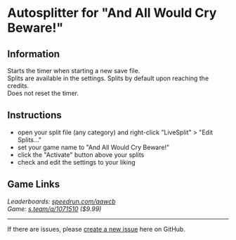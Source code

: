 # Autosplitter for "And All Would Cry Beware!"
## Information
Starts the timer when starting a new save file.  
Splits are available in the settings. Splits by default upon reaching the credits.  
Does not reset the timer.

## Instructions
* open your split file (any category) and right-click "LiveSplit" > "Edit Splits..."
* set your game name to "And All Would Cry Beware!"
* click the "Activate" button above your splits
* check and edit the settings to your liking

## Game Links
*Leaderboards: [speedrun.com/aawcb](https://speedrun.com/aawcb)*  
*Game: [s.team/a/1071510](https://s.team/a/1071510) ($9.99)*

---
If there are issues, please [create a new issue](https://github.com/just-ero/AutoSplitTools/issues/new/choose) here on GitHub.